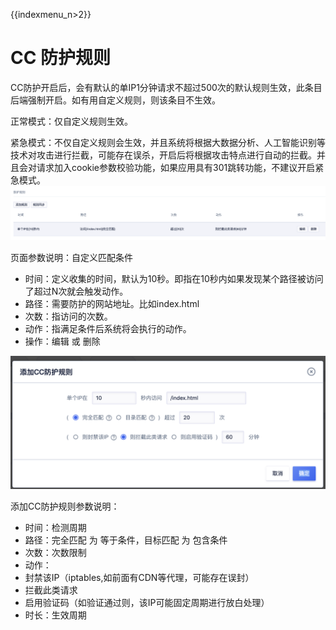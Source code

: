 {{indexmenu_n>2}}

# CC 防护规则

CC防护开启后，会有默认的单IP1分钟请求不超过500次的默认规则生效，此条目后端强制开启。如有用自定义规则，则该条目不生效。

正常模式：仅自定义规则生效。

紧急模式：不仅自定义规则会生效，并且系统将根据大数据分析、人工智能识别等技术对攻击进行拦截，可能存在误杀，开启后将根据攻击特点进行自动的拦截。并且会对请求加入cookie参数校验功能，如果应用具有301跳转功能，不建议开启紧急模式。
![](../../images/opintro/waf52.png)

页面参数说明：自定义匹配条件

  - 时间：定义收集的时间，默认为10秒。即指在10秒内如果发现某个路径被访问了超过N次就会触发动作。
  - 路径：需要防护的网站地址。比如index.html
  - 次数：指访问的次数。
  - 动作：指满足条件后系统将会执行的动作。
  - 操作：编辑 或 删除

![](../../images/opintro/waf53.png)

添加CC防护规则参数说明：

  - 时间：检测周期
  - 路径：完全匹配 为 等于条件，目标匹配 为 包含条件
  - 次数：次数限制
  - 动作：
  - 封禁该IP（iptables,如前面有CDN等代理，可能存在误封）
  - 拦截此类请求
  - 启用验证码（如验证通过则，该IP可能固定周期进行放白处理）
  - 时长：生效周期


